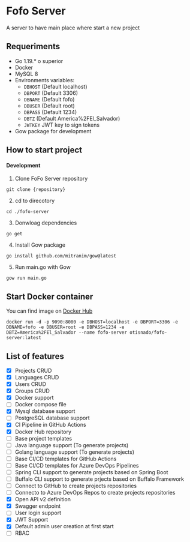 # Fofo Server

A server to have main place where start a new project

## Requeriments
- Go 1.19.* o superior
- Docker
- MySQL 8
- Environments variables:
  - `DBHOST` (Default localhost)
  - `DBPORT` (Default 3306)
  - `DBNAME` (Default fofo)
  - `DBUSER` (Default root)
  - `DBPASS` (Default 1234)
  - `DBTZ` (Default America%2FEl_Salvador)
  - `JWTKEY` JWT key to sign tokens
- Gow package for development

## How to start project

#### Development
1. Clone FoFo Server repository
```
git clone {repository} 
```
2. cd to direcotory
```
cd ./fofo-server
```

3. Donwloag dependencies
```
go get
```

4. Install Gow package
```
go install github.com/mitranim/gow@latest
```
5. Run main.go with Gow
```
gow run main.go
```

## Start Docker container
You can find image on [Docker Hub](https://hub.docker.com/r/otisnado/fofo-server)
```
docker run -d -p 9090:8080 -e DBHOST=localhost -e DBPORT=3306 -e DBNAME=fofo -e DBUSER=root -e DBPASS=1234 -e DBTZ=America%2FEl_Salvador --name fofo-server otisnado/fofo-server:latest
```

## List of features
- [x] Projects CRUD
- [x] Languages CRUD
- [x] Users CRUD
- [x] Groups CRUD
- [x] Docker support
- [ ] Docker compose file
- [x] Mysql database support
- [ ] PostgreSQL database support
- [x] CI Pipeline in GitHub Actions
- [x] Docker Hub repository
- [ ] Base project templates
- [ ] Java language support (To generate projects)
- [ ] Golang language support (To generate projects)
- [ ] Base CI/CD templates for GitHub Actions
- [ ] Base CI/CD templates for Azure DevOps Pipelines
- [ ] Spring CLI support to generate projects based on Spring Boot
- [ ] Buffalo CLI support to generate prjects based on Buffalo Framework
- [ ] Connect to GitHub to create projects repositories
- [ ] Connecto to Azure DevOps Repos to create projects repositories
- [x] Open API v2 definition
- [x] Swagger endpoint
- [ ] User login support
- [x] JWT Support
- [x] Default admin user creation at first start
- [ ] RBAC